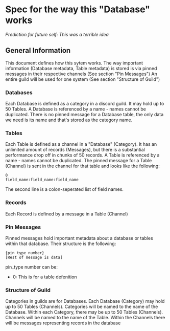 # Spec for the way this "Database" works
*Prediction for future self: This was a terrible idea*

## General Information
This document defines how this sytem works.
The way important information (Database metadata, Table metadata) is stored is via pinned messages in their respective channels (See section "Pin Messages")
An entire guild will be used for one system (See section "Structure of Guild")

### Databases
Each Database is defined as a category in a discord guild. It may hold up to 50 Tables.
A Database is referenced by a name - names cannot be duplicated.
There is no pinned message for a Database table, the only data we need is its name and that's stored as the category name.

### Tables
Each Table is defined as a channel in a "Database" (Category). It has an unlimited amount of records (Messages), but there is a substantial performance drop off in chunks of 50 records.
A Table is referenced by a name - names cannot be duplicated.
The pinned message for a Table (Channel) is sent in the channel for that table and looks like the following:
```
0
field_name:field_name:field_name
```
The second line is a colon-seperated list of field names.

### Records
Each Record is defined by a message in a Table (Channel)

### Pin Messages
Pinned messages hold important metadata about a database or tables within that database.
Their structure is the following:
```
{pin_type_number}
[Rest of message is data]
```
pin_type number can be:
 - 0: This is for a table defenition

### Structure of Guild
Categories in guilds are for Databases.
Each Database (Category) may hold up to 50 Tables (Channels).
Categories will be named to the name of the Database.
Within each Category, there may be up to 50 Tables (Channels).
Channels will be named to the name of the Table.
Within the Channels there will be messages representing records in the database